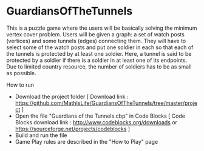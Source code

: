 # GuardiansOfTheTunnels
This is a puzzle game where the users will be basically solving the minimum vertex cover problem. Users will be given a graph: a set of watch posts (vertices) and some  tunnels (edges) connecting them. They will have to select some of the watch posts and put one soldier in each so that each of the tunnels is protected by at least one soldier. Here, a tunnel is said to be protected by a soldier if there is a soldier in at least one of its endpoints. Due to limited country resource, the number of soldiers has to be as small as possible.

How to run 
* Download the project folder 
[ Download link : https://github.com/MathIsLife/GuardiansOfTheTunnels/tree/master/project ]
* Open the file "Guardians of the Tunnels.cbp" in Code Blocks
[ Code Blocks download link : http://www.codeblocks.org/downloads or https://sourceforge.net/projects/codeblocks ]
* Build and run the file
* Game Play rules are described in the "How to Play" page
